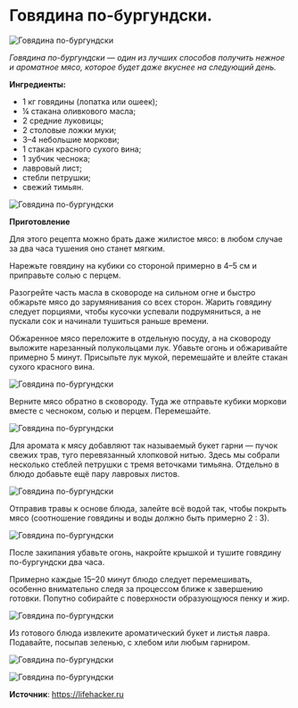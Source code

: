# Говядина по-бургундски.
![Говядина по-бургундски](/images/Kulinar/Myaso/govyadina_burgundski_001.jpg 'Говядина по-бургундски')

_Говядина по-бургундски — один из лучших способов получить нежное и ароматное мясо, которое будет даже вкуснее на следующий день._

**Ингредиенты:**

- 1 кг говядины (лопатка или ошеек);
- ¼ стакана оливкового масла;
- 2 средние луковицы;
- 2 столовые ложки муки;
- 3–4 небольшие моркови;
- 1 стакан красного сухого вина;
- 1 зубчик чеснока;
- лавровый лист;
- стебли петрушки;
- свежий тимьян.

![Говядина по-бургундски](/images/Kulinar/Myaso/govyadina_burgundski_002.jpg 'Говядина по-бургундски')

**Приготовление**

Для этого рецепта можно брать даже жилистое мясо: в любом случае за два часа тушения оно станет мягким.

Нарежьте говядину на кубики со стороной примерно в 4–5 см и приправьте солью с перцем.

Разогрейте часть масла в сковороде на сильном огне и быстро обжарьте мясо до зарумянивания со всех сторон. Жарить говядину следует порциями, чтобы кусочки успевали подрумяниться, а не пускали сок и начинали тушиться раньше времени.

Обжаренное мясо переложите в отдельную посуду, а на сковороду выложите нарезанный полукольцами лук. Убавьте огонь и обжаривайте примерно 5 минут. Присыпьте лук мукой, перемешайте и влейте стакан сухого красного вина.

![Говядина по-бургундски](/images/Kulinar/Myaso/govyadina_burgundski_003.jpg 'Говядина по-бургундски')

Верните мясо обратно в сковороду. Туда же отправьте кубики моркови вместе с чесноком, солью и перцем. Перемешайте.

![Говядина по-бургундски](/images/Kulinar/Myaso/govyadina_burgundski_004.jpg 'Говядина по-бургундски')

Для аромата к мясу добавляют так называемый букет гарни — пучок свежих трав, туго перевязанный хлопковой нитью. Здесь мы собрали несколько стеблей петрушки с тремя веточками тимьяна. Отдельно в блюдо добавьте ещё пару лавровых листов.

![Говядина по-бургундски](/images/Kulinar/Myaso/govyadina_burgundski_005.jpg 'Говядина по-бургундски')

Отправив травы к основе блюда, залейте всё водой так, чтобы покрыть мясо (соотношение говядины и воды должно быть примерно 2 : 3).

![Говядина по-бургундски](/images/Kulinar/Myaso/govyadina_burgundski_006.jpg 'Говядина по-бургундски')

После закипания убавьте огонь, накройте крышкой и тушите говядину по-бургундски два часа.

Примерно каждые 15–20 минут блюдо следует перемешивать, особенно внимательно следя за процессом ближе к завершению готовки. Попутно собирайте с поверхности образующуюся пенку и жир.

![Говядина по-бургундски](/images/Kulinar/Myaso/govyadina_burgundski_007.jpg 'Говядина по-бургундски')

Из готового блюда извлеките ароматический букет и листья лавра. Подавайте, посыпав зеленью, с хлебом или любым гарниром.

![Говядина по-бургундски](/images/Kulinar/Myaso/govyadina_burgundski_008.jpg 'Говядина по-бургундски')


![Говядина по-бургундски](/images/Kulinar/Myaso/govyadina_burgundski_009.jpg 'Говядина по-бургундски')

**Источник**: https://lifehacker.ru
